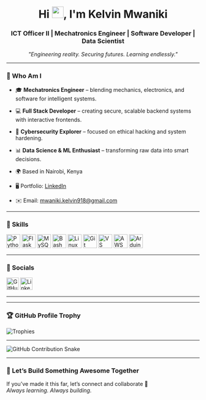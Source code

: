 <!-- 
README.md for Kelvin Mwaniki
Last updated: 2025-07
Tips:
- All comments are hidden using HTML, and won't render on GitHub.
- Replace placeholders (like repo links) as needed.
-->

<!-- 👋 Intro Section -->
<h1 align="center">Hi <img src="https://user-images.githubusercontent.com/18350557/176309783-0785949b-9127-417c-8b55-ab5a4333674e.gif" width="30" />, I'm Kelvin Mwaniki</h1>
<h3 align="center">ICT Officer II | Mechatronics Engineer | Software Developer | Data Scientist</h3>

<!-- ✨ Quote -->
<p align="center"><em>"Engineering reality. Securing futures. Learning endlessly."</em></p>

---

<!-- 🧑‍💻 Who Am I -->
### 💼 Who Am I
- 🎓 **Mechatronics Engineer** – blending mechanics, electronics, and software for intelligent systems.
- 💻 **Full Stack Developer** – creating secure, scalable backend systems with interactive frontends.
- 🔐 **Cybersecurity Explorer** – focused on ethical hacking and system hardening.
- 📊 **Data Science & ML Enthusiast** – transforming raw data into smart decisions.

- 🌍 Based in Nairobi, Kenya  
- 🖥️ Portfolio: [LinkedIn](https://www.linkedin.com/in/kelvin-mwaniki/)  
- ✉️ Email: [mwaniki.kelvin918@gmail.com](mailto:mwaniki.kelvin918@gmail.com)

---

<!-- 🧠 Skills Section -->
### 🧰 Skills

<!-- Tip: Use https://github.com/danielcranney/readme-generator for more icons -->
<p align="left">
  <a href="https://www.python.org/" target="_blank"><img src="https://raw.githubusercontent.com/danielcranney/readme-generator/main/public/icons/skills/python-colored.svg" width="36" height="36" alt="Python" /></a>
  <a href="https://flask.palletsprojects.com/" target="_blank"><img src="https://raw.githubusercontent.com/danielcranney/readme-generator/main/public/icons/skills/flask-colored.svg" width="36" height="36" alt="Flask" /></a>
  <a href="https://www.mysql.com/" target="_blank"><img src="https://raw.githubusercontent.com/danielcranney/readme-generator/main/public/icons/skills/mysql-colored.svg" width="36" height="36" alt="MySQL" /></a>
  <a href="https://www.gnu.org/software/bash/" target="_blank"><img src="https://raw.githubusercontent.com/danielcranney/readme-generator/main/public/icons/skills/gnubash.svg" width="36" height="36" alt="Bash" /></a>
  <a href="https://www.linux.org" target="_blank"><img src="https://raw.githubusercontent.com/danielcranney/readme-generator/main/public/icons/skills/linux-colored.svg" width="36" height="36" alt="Linux" /></a>
  <a href="https://git-scm.com/" target="_blank"><img src="https://raw.githubusercontent.com/danielcranney/readme-generator/main/public/icons/skills/git-colored.svg" width="36" height="36" alt="Git" /></a>
  <a href="https://code.visualstudio.com/" target="_blank"><img src="https://raw.githubusercontent.com/danielcranney/readme-generator/main/public/icons/skills/visualstudiocode-colored.svg" width="36" height="36" alt="VS Code" /></a>
  <a href="https://aws.amazon.com/" target="_blank"><img src="https://raw.githubusercontent.com/danielcranney/readme-generator/main/public/icons/skills/aws-colored.svg" width="36" height="36" alt="AWS" /></a>
  <a href="https://www.arduino.cc/" target="_blank"><img src="https://raw.githubusercontent.com/danielcranney/readme-generator/main/public/icons/skills/arduino-colored.svg" width="36" height="36" alt="Arduino" /></a>
</p>

---

<!-- 🔗 Socials -->
### 🔗 Socials
<p align="left">
  <a href="https://github.com/akaTheJew" target="_blank"><img src="https://raw.githubusercontent.com/danielcranney/readme-generator/main/public/icons/socials/github.svg" width="32" height="32" alt="GitHub" /></a>
  <a href="https://www.linkedin.com/in/kelvin-mwaniki/" target="_blank"><img src="https://raw.githubusercontent.com/danielcranney/readme-generator/main/public/icons/socials/linkedin.svg" width="32" height="32" alt="LinkedIn" /></a>
</p>

---

<!-- 🚀 Featured Projects 
### 🚀 Featured Projects

> ✨ *Add direct links to your most impressive work below:*

- 🔐 [Encrypted Sandbox Manager](https://github.com/your-repo-link): Secure file & app isolation using eCryptfs + Firejail.
- 🤖 [AI Chatbot Engine](https://github.com/your-repo-link): A WhatsApp/Messenger bot with Botpress & OpenAI.
- 📊 [DataViz Dashboard](https://github.com/your-repo-link): Flask-powered dashboards with Plotly, Pandas, and machine learning.
-->

---

<!-- 🏆 GitHub Trophies (Optional Flair) -->
### 🏆 GitHub Profile Trophy

![Trophies](https://github-profile-trophy.vercel.app/?username=akaTheJew&theme=algolia&margin-w=10&margin-h=10)

---

<!-- 📊 GitHub Stats 
### 📈 GitHub Stats

<a href="http://www.github.com/akaTheJew">
  <img src="https://github-readme-stats.vercel.app/api?username=akaTheJew&show_icons=true&theme=tokyonight&hide_border=true" />
</a>

<a href="http://www.github.com/akaTheJew">
  <img src="https://github-readme-stats.vercel.app/api/top-langs/?username=akaTheJew&layout=compact&theme=tokyonight&hide_border=true" />
</a>
-->

<!-- 🐍 Contribution Snake (optional flair) -->

![GitHub Contribution Snake](https://github.com/akaTheJew/akaTheJew/blob/output/github-contribution-grid-snake.svg)


---

<!-- 👋 Outro -->
### 💬 Let’s Build Something Awesome Together
If you’ve made it this far, let’s connect and collaborate 🤝  
*Always learning. Always building.*

